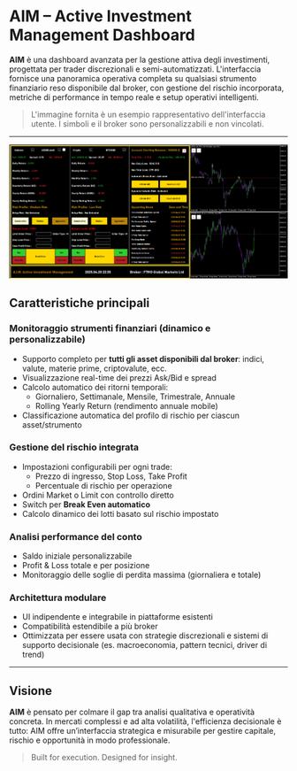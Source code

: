 # AIM – Active Investment Management Dashboard

**AIM** è una dashboard avanzata per la gestione attiva degli investimenti, progettata per trader discrezionali e semi-automatizzati. L'interfaccia fornisce una panoramica operativa completa su qualsiasi strumento finanziario reso disponibile dal broker, con gestione del rischio incorporata, metriche di performance in tempo reale e setup operativi intelligenti.

> L'immagine fornita è un esempio rappresentativo dell'interfaccia utente. I simboli e il broker sono personalizzabili e non vincolati.

---
![AIM Dashboard UI](./screenshot/AIM_USER_INTERFACE.png)

##  Caratteristiche principali

### Monitoraggio strumenti finanziari (dinamico e personalizzabile)
- Supporto completo per **tutti gli asset disponibili dal broker**: indici, valute, materie prime, criptovalute, ecc.
- Visualizzazione real-time dei prezzi Ask/Bid e spread
- Calcolo automatico dei ritorni temporali:
  - Giornaliero, Settimanale, Mensile, Trimestrale, Annuale
  - Rolling Yearly Return (rendimento annuale mobile)
- Classificazione automatica del profilo di rischio per ciascun asset/strumento

###  Gestione del rischio integrata
- Impostazioni configurabili per ogni trade:
  - Prezzo di ingresso, Stop Loss, Take Profit
  - Percentuale di rischio per operazione
- Ordini Market o Limit con controllo diretto
- Switch per **Break Even automatico**
- Calcolo dinamico dei lotti basato sul rischio impostato

### Analisi performance del conto
- Saldo iniziale personalizzabile
- Profit & Loss totale e per posizione
- Monitoraggio delle soglie di perdita massima (giornaliera e totale)

### Architettura modulare
- UI indipendente e integrabile in piattaforme esistenti
- Compatibilità estendibile a più broker
- Ottimizzata per essere usata con strategie discrezionali e sistemi di supporto decisionale (es. macroeconomia, pattern tecnici, driver di trend)

---

## Visione

**AIM** è pensato per colmare il gap tra analisi qualitativa e operatività concreta. In mercati complessi e ad alta volatilità, l'efficienza decisionale è tutto: AIM offre un’interfaccia strategica e misurabile per gestire capitale, rischio e opportunità in modo professionale.

> Built for execution. Designed for insight.

